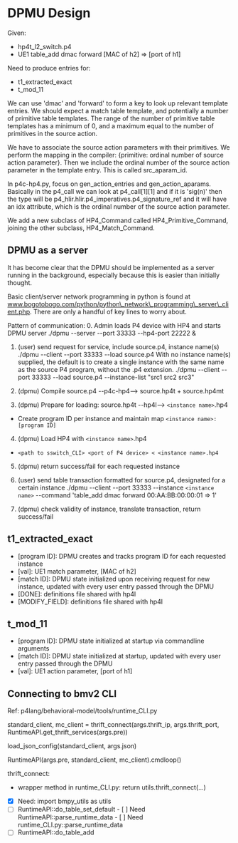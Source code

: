 # DPMU Design

Given:
- hp4t\_l2\_switch.p4
- UE1 table\_add dmac forward [MAC of h2] => [port of h1]

Need to produce entries for:
- t1\_extracted\_exact
- t\_mod\_11

We can use 'dmac' and 'forward' to form a key to look up relevant template entries.  We should expect a match table template, and potentially a number of primitive table templates.  The range of the number of primitive table templates has a minimum of 0, and a maximum equal to the number of primitives in the source action.

We have to associate the source action parameters with their primitives.  We perform the mapping in the compiler: {primitive: ordinal number of source action parameter}.  Then we include the ordinal number of the source action parameter in the template entry.  This is called src\_aparam\_id.

In p4c-hp4.py, focus on gen\_action\_entries and gen\_action\_aparams.  Basically in the p4\_call we can look at p4\_call[1][1] and if it is 'sig(n)' then the type will be p4\_hlir.hlir.p4\_imperatives.p4\_signature\_ref and it will have an idx attribute, which is the ordinal number of the source action parameter.

We add a new subclass of HP4\_Command called HP4\_Primitive\_Command, joining the other subclass, HP4\_Match\_Command.

## DPMU as a server

It has become clear that the DPMU should be implemented as a server running in the background, especially because this is easier than initially thought.

Basic client/server network programming in python is found at www.bogotobogo.com/python/python\_network\_programming\_server\_client.php.  There are only a handful of key lines to worry about.

Pattern of communication:
  0. Admin loads P4 device with HP4 and starts DPMU server
     ./dpmu --server --port 33333 --hp4-port 22222 &
     
  1. (user) send request for service, include source.p4, instance name(s)
     ./dpmu --client --port 33333 --load source.p4
     With no instance name(s) supplied, the default is to create a single instance with the same name as the source P4 program, without the .p4 extension.
     ./dpmu --client --port 33333 --load source.p4 --instance-list "src1 src2 src3"

  2. (dpmu) Compile source.p4 --p4c-hp4--> source.hp4t + source.hp4mt
  3. (dpmu) Prepare for loading: source.hp4t --hp4l--> `<instance name>`.hp4
   - Create program ID per instance and maintain map `<instance name>: [program ID]`
  4. (dpmu) Load HP4 with `<instance name>`.hp4
   - `<path to sswitch_CLI> <port of P4 device> < <instance name>.hp4`
  5. (dpmu) return success/fail for each requested instance
  6. (user) send table transaction formatted for source.p4, designated for a certain instance
     ./dpmu --client --port 33333 --instance `<instance name>` --command 'table_add dmac forward 00:AA:BB:00:00:01 => 1'

  7. (dpmu) check validity of instance, translate transaction, return success/fail

## t1\_extracted\_exact

- [program ID]: DPMU creates and tracks program ID for each requested instance
- [val]: UE1 match parameter, [MAC of h2]
- [match ID]: DPMU state initialized upon receiving request for new instance, updated with every user entry passed through the DPMU
- [DONE]: definitions file shared with hp4l
- [MODIFY_FIELD]: definitions file shared with hp4l

## t\_mod\_11

- [program ID]: DPMU state initialized at startup via commandline arguments
- [match ID]: DPMU state initialized at startup, updated with every user entry passed through the DPMU
- [val]: UE1 action parameter, [port of h1]

## Connecting to bmv2 CLI

Ref: p4lang/behavioral-model/tools/runtime_CLI.py

standard\_client, mc\_client = thrift\_connect(args.thrift_ip, args.thrift\_port, RuntimeAPI.get\_thrift\_services(args.pre))

load\_json\_config(standard\_client, args.json)

RuntimeAPI(args.pre, standard\_client, mc\_client).cmdloop()

thrift\_connect:
- wrapper method in runtime\_CLI.py: return utils.thrift\_connect(...)

- [X] Need: import bmpy\_utils as utils
- [ ] RuntimeAPI::do\_table\_set\_default
      - [ ] Need RuntimeAPI::parse\_runtime\_data
      - [ ] Need runtime_CLI.py::parse\_runtime\_data
- [ ] RuntimeAPI::do\_table\_add
